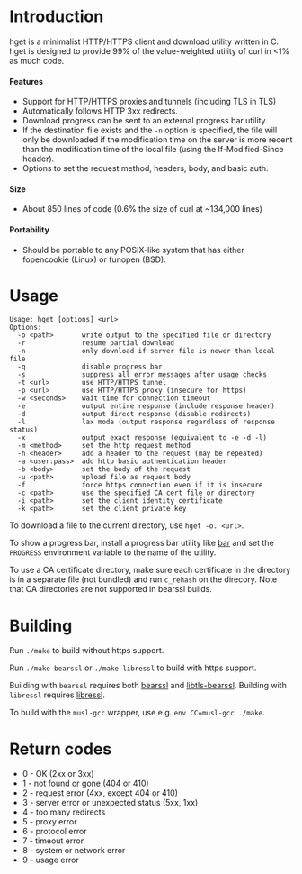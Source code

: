 # Introduction

hget is a minimalist HTTP/HTTPS client and download utility written in C.
hget is designed to provide 99% of the value-weighted utility of curl in
<1% as much code.

#### Features
* Support for HTTP/HTTPS proxies and tunnels (including TLS in TLS)
* Automatically follows HTTP 3xx redirects.
* Download progress can be sent to an external progress bar utility.
* If the destination file exists and the `-n` option is specified,
  the file will only be downloaded if the modification time on the server is
  more recent than the modification time of the local file
  (using the If-Modified-Since header).
* Options to set the request method, headers, body, and basic auth.

#### Size
* About 850 lines of code (0.6% the size of curl at ~134,000 lines)

#### Portability
* Should be portable to any POSIX-like system that has either
  fopencookie (Linux) or funopen (BSD).

# Usage

    Usage: hget [options] <url>
    Options:
      -o <path>       write output to the specified file or directory
      -r              resume partial download
      -n              only download if server file is newer than local file
      -q              disable progress bar
      -s              suppress all error messages after usage checks
      -t <url>        use HTTP/HTTPS tunnel
      -p <url>        use HTTP/HTTPS proxy (insecure for https)
      -w <seconds>    wait time for connection timeout
      -e              output entire response (include response header)
      -d              output direct response (disable redirects)
      -l              lax mode (output response regardless of response status)
      -x              output exact response (equivalent to -e -d -l)
      -m <method>     set the http request method
      -h <header>     add a header to the request (may be repeated)
      -a <user:pass>  add http basic authentication header
      -b <body>       set the body of the request
      -u <path>       upload file as request body
      -f              force https connection even if it is insecure
      -c <path>       use the specified CA cert file or directory
      -i <path>       set the client identity certificate
      -k <path>       set the client private key

To download a file to the current directory, use `hget -o. <url>`.

To show a progress bar, install a progress bar utility like
[bar](https://github.com/clark800/bar) and set the `PROGRESS` environment
variable to the name of the utility.

To use a CA certificate directory, make sure each certificate in the directory
is in a separate file (not bundled) and run `c_rehash` on the direcory. Note
that CA directories are not supported in bearssl builds.

# Building

Run `./make` to build without https support.

Run `./make bearssl` or `./make libressl` to build with https support.

Building with `bearssl` requires both [bearssl](https://bearssl.org/)
and [libtls-bearssl](https://github.com/michaelforney/libtls-bearssl).
Building with `libressl` requires [libressl](http://www.libressl.org/).

To build with the `musl-gcc` wrapper, use e.g. `env CC=musl-gcc ./make`.


# Return codes

* 0 - OK (2xx or 3xx)
* 1 - not found or gone (404 or 410)
* 2 - request error (4xx, except 404 or 410)
* 3 - server error or unexpected status (5xx, 1xx)
* 4 - too many redirects
* 5 - proxy error
* 6 - protocol error
* 7 - timeout error
* 8 - system or network error
* 9 - usage error
